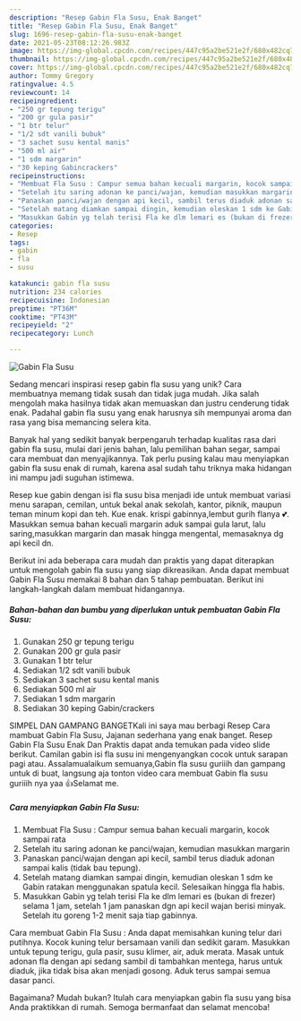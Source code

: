 ```yaml
---
description: "Resep Gabin Fla Susu, Enak Banget"
title: "Resep Gabin Fla Susu, Enak Banget"
slug: 1696-resep-gabin-fla-susu-enak-banget
date: 2021-05-23T08:12:26.983Z
image: https://img-global.cpcdn.com/recipes/447c95a2be521e2f/680x482cq70/gabin-fla-susu-foto-resep-utama.jpg
thumbnail: https://img-global.cpcdn.com/recipes/447c95a2be521e2f/680x482cq70/gabin-fla-susu-foto-resep-utama.jpg
cover: https://img-global.cpcdn.com/recipes/447c95a2be521e2f/680x482cq70/gabin-fla-susu-foto-resep-utama.jpg
author: Tommy Gregory
ratingvalue: 4.5
reviewcount: 14
recipeingredient:
- "250 gr tepung terigu"
- "200 gr gula pasir"
- "1 btr telur"
- "1/2 sdt vanili bubuk"
- "3 sachet susu kental manis"
- "500 ml air"
- "1 sdm margarin"
- "30 keping Gabincrackers"
recipeinstructions:
- "Membuat Fla Susu : Campur semua bahan kecuali margarin, kocok sampai rata"
- "Setelah itu saring adonan ke panci/wajan, kemudian masukkan margarin"
- "Panaskan panci/wajan dengan api kecil, sambil terus diaduk adonan sampai kalis (tidak bau tepung)."
- "Setelah matang diamkan sampai dingin, kemudian oleskan 1 sdm ke Gabin ratakan menggunakan spatula kecil. Selesaikan hingga fla habis."
- "Masukkan Gabin yg telah terisi Fla ke dlm lemari es (bukan di frezer) selama 1 jam, setelah 1 jam panaskan dgn api kecil wajan berisi minyak. Setelah itu goreng 1-2 menit saja tiap gabinnya."
categories:
- Resep
tags:
- gabin
- fla
- susu

katakunci: gabin fla susu 
nutrition: 234 calories
recipecuisine: Indonesian
preptime: "PT36M"
cooktime: "PT43M"
recipeyield: "2"
recipecategory: Lunch

---
```



![Gabin Fla Susu](https://img-global.cpcdn.com/recipes/447c95a2be521e2f/680x482cq70/gabin-fla-susu-foto-resep-utama.jpg)

Sedang mencari inspirasi resep gabin fla susu yang unik? Cara membuatnya memang tidak susah dan tidak juga mudah. Jika salah mengolah maka hasilnya tidak akan memuaskan dan justru cenderung tidak enak. Padahal gabin fla susu yang enak harusnya sih mempunyai aroma dan rasa yang bisa memancing selera kita.

Banyak hal yang sedikit banyak berpengaruh terhadap kualitas rasa dari gabin fla susu, mulai dari jenis bahan, lalu pemilihan bahan segar, sampai cara membuat dan menyajikannya. Tak perlu pusing kalau mau menyiapkan gabin fla susu enak di rumah, karena asal sudah tahu triknya maka hidangan ini mampu jadi suguhan istimewa.

Resep kue gabin dengan isi fla susu bisa menjadi ide untuk membuat variasi menu sarapan, cemilan, untuk bekal anak sekolah, kantor, piknik, maupun teman minum kopi dan teh. Kue enak. krispi gabinnya,lembut gurih flanya 💕. Masukkan semua bahan kecuali margarin aduk sampai gula larut, lalu saring,masukkan margarin dan masak hingga mengental, memasaknya dg api kecil dn.


Berikut ini ada beberapa cara mudah dan praktis yang dapat diterapkan untuk mengolah gabin fla susu yang siap dikreasikan. Anda dapat membuat Gabin Fla Susu memakai 8 bahan dan 5 tahap pembuatan. Berikut ini langkah-langkah dalam membuat hidangannya.

<!--inarticleads1-->

##### Bahan-bahan dan bumbu yang diperlukan untuk pembuatan Gabin Fla Susu:

1. Gunakan 250 gr tepung terigu
1. Gunakan 200 gr gula pasir
1. Gunakan 1 btr telur
1. Sediakan 1/2 sdt vanili bubuk
1. Sediakan 3 sachet susu kental manis
1. Sediakan 500 ml air
1. Sediakan 1 sdm margarin
1. Sediakan 30 keping Gabin/crackers


SIMPEL DAN GAMPANG BANGETKali ini saya mau berbagi Resep Cara mambuat Gabin Fla Susu, Jajanan sederhana yang enak banget. Resep Gabin Fla Susu Enak Dan Praktis dapat anda temukan pada video slide berikut. Camilan gabin isi fla susu ini mengenyangkan cocok untuk sarapan pagi atau. Assalamualaikum semuanya,Gabin fla susu guriiih dan gampang untuk di buat, langsung aja tonton video cara membuat Gabin fla susu guriiih nya yaa 👍Selamat me. 

<!--inarticleads2-->

##### Cara menyiapkan Gabin Fla Susu:

1. Membuat Fla Susu : Campur semua bahan kecuali margarin, kocok sampai rata
1. Setelah itu saring adonan ke panci/wajan, kemudian masukkan margarin
1. Panaskan panci/wajan dengan api kecil, sambil terus diaduk adonan sampai kalis (tidak bau tepung).
1. Setelah matang diamkan sampai dingin, kemudian oleskan 1 sdm ke Gabin ratakan menggunakan spatula kecil. Selesaikan hingga fla habis.
1. Masukkan Gabin yg telah terisi Fla ke dlm lemari es (bukan di frezer) selama 1 jam, setelah 1 jam panaskan dgn api kecil wajan berisi minyak. Setelah itu goreng 1-2 menit saja tiap gabinnya.


Cara membuat Gabin Fla Susu : Anda dapat memisahkan kuning telur dari putihnya. Kocok kuning telur bersamaan vanili dan sedikit garam. Masukkan untuk tepung terigu, gula pasir, susu klimer, air, aduk merata. Masak untuk adonan fla dengan api sedang sambil di tambahkan mentega, harus untuk diaduk, jika tidak bisa akan menjadi gosong. Aduk terus sampai semua dasar panci. 

Bagaimana? Mudah bukan? Itulah cara menyiapkan gabin fla susu yang bisa Anda praktikkan di rumah. Semoga bermanfaat dan selamat mencoba!
